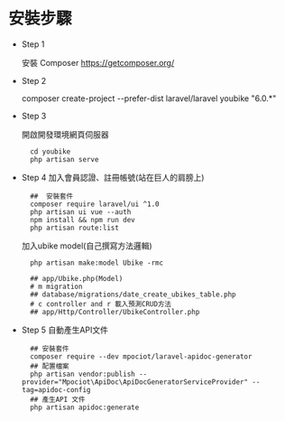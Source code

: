 # 安裝步驟

* Step 1

    安裝 Composer https://getcomposer.org/ 

* Step 2
    
    composer create-project --prefer-dist laravel/laravel youbike "6.0.*"

* Step 3

    開啟開發環境網頁伺服器

        cd youbike
        php artisan serve

* Step 4
    加入會員認證、註冊帳號(站在巨人的肩膀上)

        ##  安裝套件
        composer require laravel/ui ^1.0
        php artisan ui vue --auth
        npm install && npm run dev
        php artisan route:list

    加入ubike model(自己撰寫方法邏輯)

        php artisan make:model Ubike -rmc
        
        ## app/Ubike.php(Model)
        # m migration
        ## database/migrations/date_create_ubikes_table.php
        # c controller and r 載入預測CRUD方法
        ## app/Http/Controller/UbikeController.php
        
* Step 5
    自動產生API文件
    
        ## 安裝套件
        composer require --dev mpociot/laravel-apidoc-generator
        ## 配置檔案
        php artisan vendor:publish --provider="Mpociot\ApiDoc\ApiDocGeneratorServiceProvider" --tag=apidoc-config
        ## 產生API 文件
        php artisan apidoc:generate
